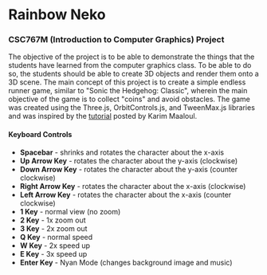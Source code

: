 # Rainbow Neko
### CSC767M (Introduction to Computer Graphics) Project

The objective of the project is to be able to demonstrate the things that the students have learned from the computer graphics class. To be able to do so, the students should be able to create 3D objects and render them onto a 3D scene. The main concept of this project is to create a simple endless runner game, similar to "Sonic the Hedgehog: Classic",  wherein the main objective of the game is to collect "coins" and avoid obstacles. The game was created using the Three.js, OrbitControls.js, and TweenMax.js libraries and was inspired by the <a href="https://bit.ly/2DXHjaw">tutorial</a> posted by Karim Maaloul.

#### Keyboard Controls
<ul>
  <li><b>Spacebar</b> - shrinks and rotates the character about the x-axis</li>
  <li><b>Up Arrow Key</b> - rotates the character about the y-axis (clockwise)</li>
  <li><b>Down Arrow Key</b> - rotates the character about the y-axis (counter clockwise)</li>
  <li><b>Right Arrow Key</b> - rotates the character about the x-axis (clockwise)</li>
  <li><b>Left Arrow Key</b> - rotates the character about the x-axis (counter clockwise)</li>
  <li><b>1 Key</b> - normal view (no zoom)</li>
  <li><b>2 Key</b> - 1x zoom out</li>
  <li><b>3 Key</b> - 2x zoom out</li>
  <li><b>Q Key</b> - normal speed</li>
  <li><b>W Key</b> - 2x speed up</li>
  <li><b>E Key</b> - 3x speed up</li>
  <li><b>Enter Key</b> - Nyan Mode (changes background image and music)</li>
</ul>
